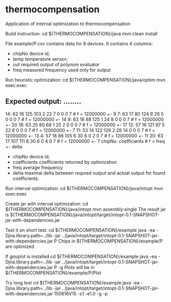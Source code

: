 # thermocompensation
Application of interval optimization to thermocompensation

Build instruction:
cd ${THERMOCOMPENSATION}/java
mvn clean install

File example/P.csv contains data for 8 devices.
It contains 4 columns:
- chipNo    device id;
- temp      temperature sensor;
- out       required output of polynom evaluator
- freq      measured frequency used only for output

Run heuristic optimization:
cd ${THERMOCOMPENSATION}/java/optim
mvn exec:exec

Expected output:
........
-------------
14:  62 16 125 103 2 22 7 0 0 0 7 # f = 12000000 +- 9
7:  63 17 80 124 8 26 5 0 0 0 7 # f = 12000000 +- 14
9:  63 16 88 125 1 24 8 0 0 0 7 # f = 12000000 +- 20
18:  63 25 80 68 1 25 2 0 0 0 7 # f = 12000000 +- 17
12:  57 16 121 97 5 22 6 0 0 0 7 # f = 12000000 +- 7
11:  53 14 122 126 2 28 14 0 0 0 7 # f = 12000000 +- 13
4:  57 18 86 105 6 30 6 0 2 0 7 # f = 12000000 +- 11
20:  63 17 107 111 8 30 6 0 4 0 7 # f = 12000000 +- 7
chipNo: coefficients # f = freq +- delta
- chipNo        device id;
- coefficients  coefficients returned by optimization
- freq          average frequency
- delta         maximal delta between requred output and
                actual output for found coefficients.

Run interval optimization:
cd ${THERMOCOMPENSATION}/java/intopt
mvn exec:exec

Create jar with interval optimization:
cd ${THERMOCOMPENSATION}/java/intopt
mvn assembly:single
The result jar is ${THERMOCOMPENSATION}/java/intopt/target/intopt-0.1-SNAPSHOT-jar-with-dependencies.jar

Test it on short test:
cd ${THERMOCOMPENSATION}/example
java -ea -Djna.library.path=../lib -jar ../java/intopt/target/intopt-0.1-SNAPSHOT-jar-with-dependencies.jar P
Chips in ${THERMOCOMPENSATION}/example/P are optimized

If gnuplot is installed
cd ${THERMOCOMPENSATION}/example
java -ea -Djna.library.path=../lib -jar ../java/intopt/target/intopt-0.1-SNAPSHOT-jar-with-dependencies.jar P -g
Plots will be in
${THERMOCOMPENSATION}/example/P/Plot

Try long test
cd ${THERMOCOMPENSATION}/example
java -ea -Djna.library.path=../lib -jar ../java/intopt/target/intopt-0.1-SNAPSHOT-jar-with-dependencies.jar 150616V15 -s1 -e1.0 -g -p

